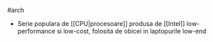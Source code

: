 #arch
- Serie populara de [[CPU|procesoare]] produsa de [[Intel]] low-performance si low-cost, folosita de obicei in laptopurile low-end
